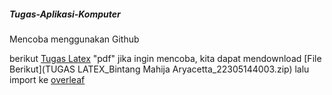 ##### Tugas-Aplikasi-Komputer
Mencoba menggunakan Github 

berikut [Tugas Latex](TUGAS_LATEX_Bintang_Mahija_Aryacetta_22305144003.pdf) "pdf"
jika ingin mencoba, kita dapat mendownload [File Berikut](TUGAS LATEX_Bintang Mahija Aryacetta_22305144003.zip)
lalu import ke [overleaf](https://www.overleaf.com/)

